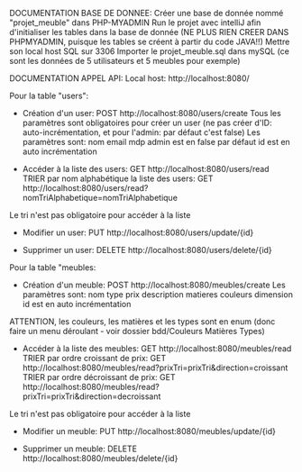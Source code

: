 DOCUMENTATION BASE DE DONNEE:
Créer une base de donnée nommé "projet_meuble" dans PHP-MYADMIN
Run le projet avec intelliJ afin d'initialiser les tables dans la base de donnée (NE PLUS RIEN CREER DANS PHPMYADMIN, puisque les tables se créent à partir du code JAVA!!)
Mettre son local host SQL sur 3306
Importer le projet_meuble.sql dans mySQL (ce sont les données de 5 utilisateurs et 5 meubles pour exemple)




DOCUMENTATION APPEL API:
Local host: http://localhost:8080/

Pour la table "users":
- Création d'un user:
POST http://localhost:8080/users/create
Tous les paramètres sont obligatoires pour créer un user (ne pas créer d'ID: auto-incrémentation, et pour l'admin: par défaut c'est false)
Les paramètres sont:
    nom
    email
    mdp
admin est en false par défaut
id est en auto incrémentation


- Accéder à la liste des users:
GET http://localhost:8080/users/read
TRIER par nom alphabétique la liste des users:
GET http://localhost:8080/users/read?nomTriAlphabetique=nomTriAlphabetique

Le tri n'est pas obligatoire pour accéder à la liste

- Modifier un user:
PUT http://localhost:8080/users/update/{id}

- Supprimer un user:
DELETE http://localhost:8080/users/delete/{id}







Pour la table "meubles:
- Création d'un meuble:
POST http://localhost:8080/meubles/create
Les paramètres sont:
    nom
    type
    prix
    description
    matieres
    couleurs
    dimension
id est en auto incrémentation

 ATTENTION, les couleurs, les matières et les types sont en enum (donc faire un menu déroulant - voir dossier bdd/Couleurs Matières Types)

- Accéder à la liste des meubles:
GET http://localhost:8080/meubles/read
TRIER par ordre croissant de prix:
GET http://localhost:8080/meubles/read?prixTri=prixTri&direction=croissant
TRIER par ordre décroissant de prix:
GET http://localhost:8080/meubles/read?prixTri=prixTri&direction=decroissant

Le tri n'est pas obligatoire pour accéder à la liste

- Modifier un meuble:
PUT http://localhost:8080/meubles/update/{id}

- Supprimer un meuble:
DELETE http://localhost:8080/meubles/delete/{id}


